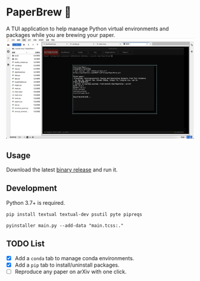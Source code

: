 # PaperBrew 🍻

A TUI application to help manage Python virtual environments and packages while you are brewing your paper.
![](./static/demo.png)

## Usage
Download the latest [binary release](https://github.com/MUST-LLM-Group/PaperBrew/releases/) and run it.

## Development
Python 3.7+ is required.
```
pip install textual textual-dev psutil pyte pipreqs
```

```
pyinstaller main.py --add-data "main.tcss:."
```

## TODO List
- [x] Add a `conda` tab to manage conda environments.
- [x] Add a `pip` tab to install/uninstall packages.
- [ ] Reproduce any paper on arXiv with one click.